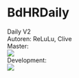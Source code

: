 # BdHRDaily

Daily V2 <br>
Autoren: ReLuLu, Clive <br>
Master: <br>
<img src="https://travis-ci.com/FloEc/BdHRDaily.svg?token=TuzeMbAqMuAtmLJVYYpA&branch=master"> <br>
Development: <br>
<img src="https://travis-ci.com/FloEc/BdHRDaily.svg?token=TuzeMbAqMuAtmLJVYYpA&branch=dev"> <br>
